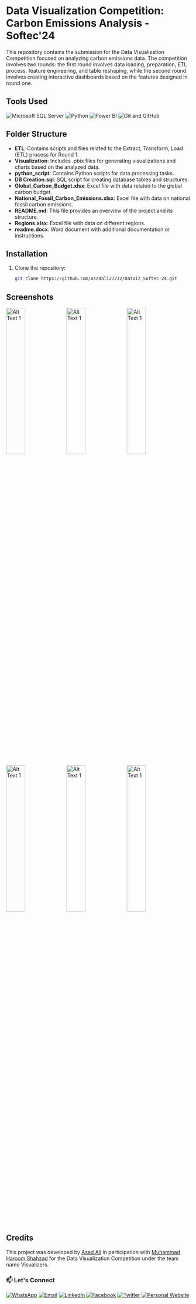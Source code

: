 # Data Visualization Competition: Carbon Emissions Analysis - Softec'24

This repository contains the submission for the Data Visualization Competition focused on analyzing carbon emissions data. The competition involves two rounds: the first round involves data loading, preparation, ETL process, feature engineering, and table reshaping, while the second round involves creating interactive dashboards based on the features designed in round one.

## Tools Used
![Microsoft SQL Server](https://img.shields.io/badge/Database-Microsoft_SQL_Server-blue?style=for-the-badge&logo=microsoft-sql-server)
![Python](https://img.shields.io/badge/Programming_Language-Python-green?style=flat&logo=python)
![Power BI](https://img.shields.io/badge/Dashboard_Framework-Power_BI-yellow?style=flat&logo=powerbi)
![Git and GitHub](https://img.shields.io/badge/Version_Control-Git_and_GitHub-lightgrey?style=flat&logo=github)


## Folder Structure

- **ETL**: Contains scripts and files related to the Extract, Transform, Load (ETL) process for Round 1.
- **Visualization**: Includes .pbix files for generating visualizations and charts based on the analyzed data.
- **python_script**: Contains Python scripts for data processing tasks.
- **DB Creation.sql**: SQL script for creating database tables and structures.
- **Global_Carbon_Budget.xlsx**: Excel file with data related to the global carbon budget.
- **National_Fossil_Carbon_Emissions.xlsx**: Excel file with data on national fossil carbon emissions.
- **README.md**: This file provides an overview of the project and its structure.
- **Regions.xlsx**: Excel file with data on different regions.
- **readme.docx**: Word document with additional documentation or instructions.

## Installation
1. Clone the repository:
   ```bash
   git clone https://github.com/asadali27232/DatViz_Softec-24.git

## Screenshots
<p align="left">
   <img src="https://github.com/asadali27232/DataViz_Softec-24/blob/main/Visualization/Dashboard-images/0001.jpg" alt="Alt Text 1" width="32%" />
   <img src="https://github.com/asadali27232/DataViz_Softec-24/blob/main/Visualization/Dashboard-images/0002.jpg" alt="Alt Text 1" width="32%" />
   <img src="https://github.com/asadali27232/DataViz_Softec-24/blob/main/Visualization/Dashboard-images/0003.jpg" alt="Alt Text 1" width="32%" />
   <img src="https://github.com/asadali27232/DataViz_Softec-24/blob/main/Visualization/Dashboard-images/0004.jpg" alt="Alt Text 1" width="32%" />
   <img src="https://github.com/asadali27232/DataViz_Softec-24/blob/main/Visualization/Dashboard-images/0005.jpg" alt="Alt Text 1" width="32%" />
   <img src="https://github.com/asadali27232/DataViz_Softec-24/blob/main/Visualization/Dashboard-images/0006.jpg" alt="Alt Text 1" width="32%" />
</p>

## Credits
This project was developed by [Asad Ali](https://github.com/asadali27232) in participation with [Muhammad Haroom Shahzad](https://github.com/HaroonMalik771) for the Data Visualization Competition under the team name Visualizers.

### 📫 Let's Connect

[![WhatsApp](https://img.shields.io/badge/WhatsApp-25D366?style=for-the-badge&logo=whatsapp&logoColor=white)](https://wa.me/923074315952)
[![Email](https://img.shields.io/badge/Email-D14836?style=for-the-badge&logo=gmail&logoColor=white)](mailto:asadali27232@gmail.com)
[![LinkedIn](https://img.shields.io/badge/LinkedIn-0077B5?style=for-the-badge&logo=linkedin&logoColor=white)](https://www.linkedin.com/in/asadali27232/)
[![Facebook](https://img.shields.io/badge/Facebook-1877F2?style=for-the-badge&logo=facebook&logoColor=white)](https://www.facebook.com/asadalighaffar)
[![Twitter](https://img.shields.io/badge/Twitter-1DA1F2?style=for-the-badge&logo=twitter&logoColor=white)](https://twitter.com/asadali27232)
[![Personal Website](https://img.shields.io/badge/Personal%20Website-24292e?style=for-the-badge&logo=react&logoColor=white&color=purplr)](https://asadali27232.github.io/asadali27232)
